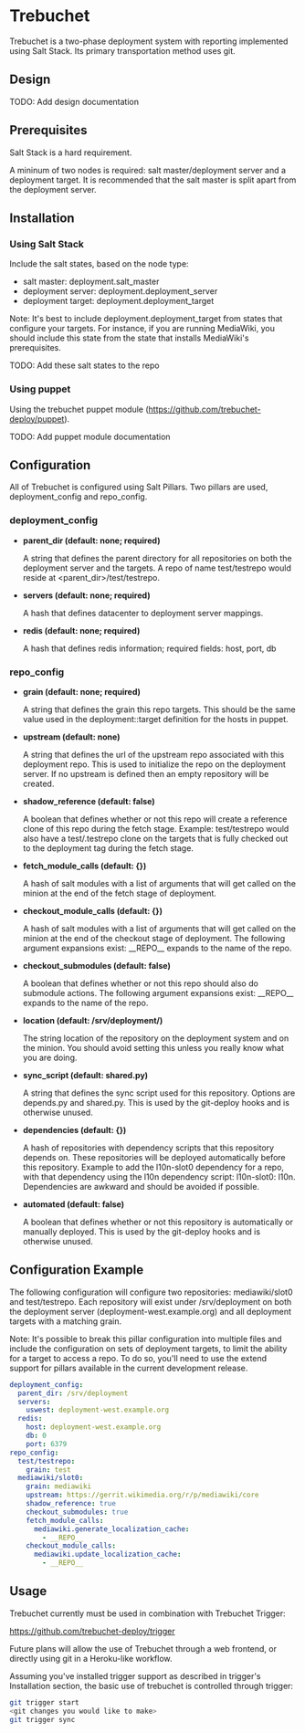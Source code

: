 Trebuchet
=========

Trebuchet is a two-phase deployment system with reporting implemented using Salt Stack. Its primary transportation method uses git.

Design
------

TODO: Add design documentation

Prerequisites
-------------

Salt Stack is a hard requirement.

A mininum of two nodes is required: salt master/deployment server and a deployment target. It is recommended that the salt master is split apart from the deployment server.

Installation
------------

### Using Salt Stack ###

Include the salt states, based on the node type:

* salt master: deployment.salt\_master
* deployment server: deployment.deployment\_server
* deployment target: deployment.deployment\_target

Note: It's best to include deployment.deployment\_target from states that configure your targets. For instance, if you are running MediaWiki, you should include this state from the state that installs MediaWiki's prerequisites.

TODO: Add these salt states to the repo

### Using puppet ###

Using the trebuchet puppet module (https://github.com/trebuchet-deploy/puppet).

TODO: Add puppet module documentation

Configuration
-------------

All of Trebuchet is configured using Salt Pillars. Two pillars are used, deployment\_config and repo\_config.

### deployment\_config ###

* **parent\_dir (default: none; required)**

  A string that defines the parent directory for all repositories on both the deployment server and the targets. A repo of name test/testrepo would reside at <parent_dir>/test/testrepo.

* **servers (default: none; required)**

  A hash that defines datacenter to deployment server mappings.

* **redis (default: none; required)**

  A hash that defines redis information; required fields: host, port, db

### repo\_config ###

* **grain (default: none; required)**

  A string that defines the grain this repo targets. This should be the same value used in the deployment::target definition for the hosts in puppet.

* **upstream (default: none)**

  A string that defines the url of the upstream repo associated with this deployment repo. This is used to initialize the repo on the deployment server. If no upstream is defined then an empty repository will be created.

* **shadow\_reference (default: false)**

  A boolean that defines whether or not this repo will create a reference clone of this repo during the fetch stage. Example: test/testrepo would also have a test/.testrepo clone on the targets that is fully checked out to the deployment tag during the fetch stage. 

* **fetch\_module\_calls (default: {})**

  A hash of salt modules with a list of arguments that will get called on the minion at the end of the fetch stage of deployment. 

* **checkout\_module\_calls (default: {})**

  A hash of salt modules with a list of arguments that will get called on the minion at the end of the checkout stage of deployment. The following argument expansions exist: \_\_REPO\_\_ expands to the name of the repo. 

* **checkout\_submodules (default: false)**

  A boolean that defines whether or not this repo should also do submodule actions. The following argument expansions exist: \_\_REPO\_\_ expands to the name of the repo. 

* **location (default: /srv/deployment/<repo-name>)**

  The string location of the repository on the deployment system and on the minion. You should avoid setting this unless you really know what you are doing.

* **sync\_script (default: shared.py)**

  A string that defines the sync script used for this repository. Options are depends.py and shared.py. This is used by the git-deploy hooks and is otherwise unused.

* **dependencies (default: {})**

  A hash of repositories with dependency scripts that this repository depends on. These repositories will be deployed automatically before this repository. Example to add the l10n-slot0 dependency for a repo, with that dependency using the l10n dependency script: l10n-slot0: l10n. Dependencies are awkward and should be avoided if possible. 

* **automated (default: false)**

  A boolean that defines whether or not this repository is automatically or manually deployed. This is used by the git-deploy hooks and is otherwise unused.

Configuration Example
---------------------

The following configuration will configure two repositories: mediawiki/slot0 and test/testrepo. Each repository will exist under /srv/deployment on both the deployment server (deployment-west.example.org) and all deployment targets with a matching grain.

Note: It's possible to break this pillar configuration into multiple files and include the configuration on sets of deployment targets, to limit the ability for a target to access a repo. To do so, you'll need to use the extend support for pillars available in the current development release.

```yaml
deployment_config:
  parent_dir: /srv/deployment
  servers:
    uswest: deployment-west.example.org
  redis:
    host: deployment-west.example.org
    db: 0
    port: 6379
repo_config:
  test/testrepo:
    grain: test
  mediawiki/slot0:
    grain: mediawiki
    upstream: https://gerrit.wikimedia.org/r/p/mediawiki/core
    shadow_reference: true
    checkout_submodules: true
    fetch_module_calls:
      mediawiki.generate_localization_cache:
        - __REPO__
    checkout_module_calls:
      mediawiki.update_localization_cache:
        - __REPO__
```

Usage
-----

Trebuchet currently must be used in combination with Trebuchet Trigger:

  https://github.com/trebuchet-deploy/trigger

Future plans will allow the use of Trebuchet through a web frontend, or directly using git in a Heroku-like workflow.

Assuming you've installed trigger support as described in trigger's Installation section, the basic use of trebuchet is controlled through trigger:

```bash
git trigger start
<git changes you would like to make>
git trigger sync
```
